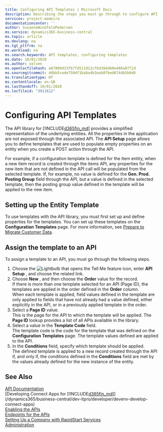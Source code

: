 ```yaml
---
title: Configuring API Templates | Microsoft Docs
description: Describing the steps you must go through to configure API templates for Dynamics 365 Business Central.
services: project-madeira
documentationcenter: ''
author: SusanneWindfeldPedersen
ms.service: dynamics365-business-central
ms.topic: article
ms.devlang: na
ms.tgt_pltfrm: na
ms.workload: na
ms.search.keywords: API templates, configuring templates
ms.date: 10/01/2020
ms.author: solsen
ms.openlocfilehash: e87809d33fb7fd511912cf6d384db0e488a8ff2d
ms.sourcegitcommit: ddbb5cede750df1baba4b3eab8fbed6744b5b9d6
ms.translationtype: HT
ms.contentlocale: en-GB
ms.lasthandoff: 10/01/2020
ms.locfileid: "3911612"
---
```

# <a name="configuring-api-templates"></a>Configuring API Templates
The API library for [!INCLUDE[d365fin_md](includes/d365fin_md.md)] provides a simplified representation of the underlying entities. All the properties in the application are not exposed through the associated API. The **API Setup** page allows you to define templates that are used to populate empty properties on an entity when you create a POST action through the API. 

For example, if a configuration template is defined for the item entity, when a new item record is created through the items API, any properties for the new item that are not defined in the API call will be populated from the selected template. If, for example, no value is defined for the **Gen. Prod. Posting Group** field through the API, but a value is defined in the selected template, then the posting group value defined in the template will be applied to the new item. 

## <a name="setting-up-the-entity-template"></a>Setting up the Entity Template
To use templates with the API library, you must first set up and define properties for the templates. You can set up these templates on the **Configuration Templates** page. For more information, see [Prepare to Migrate Customer Data](admin-use-templates-to-prepare-customer-data-for-migration.md). 

## <a name="assign-the-template-to-an-api"></a>Assign the template to an API

To assign a template to an API, you must go through the following steps.

1. Choose the ![Lightbulb that opens the Tell Me feature](media/ui-search/search_small.png "Tell me what you want to do") icon, enter **API Setup** , and choose the related link.
2. Choose **New** , and then choose the **Order** value for the record.  
If there is more than one template selected for an API (Page ID), the templates are applied in the order defined in the **Order** column.   
When each template is applied, field values defined in the template are only applied to fields that have not already had a value defined, either explicitly in the API, or in a previously applied template in the order. 
3. Select a **Page ID** value.  
This is the page for the API to which the template will be applied. The **Page ID** lookup provides a list of all APIs available in the library.
4. Select a value in the **Template Code** field.  
The template code is the code for the template that was defined on the **Configuration Templates** page. The template values defined are applied to the API. 
5. In the **Conditions** field, specify which template should be applied.  
The defined template is applied to a new record created through the API if, and only if, the conditions defined in the **Conditions** field are met by the values already defined for the new instance of the entity.

## <a name="see-also"></a>See Also
[API Documentation](/dynamics-nav/fin-graph)  
[Developing Connect Apps for [!INCLUDE[d365fin_md](includes/d365fin_md.md)]](/dynamics365/business-central/dev-itpro/developer/devenv-develop-connect-apps)  
[Enabling the APIs](/dynamics-nav/enabling-apis-for-dynamics-nav)  
[Endpoints for the APIs](/dynamics-nav/endpoints-apis-for-dynamics)  
[Setting Up a Company with RapidStart Services](admin-set-up-a-company-with-rapidstart.md)  
[Administration](admin-setup-and-administration.md)